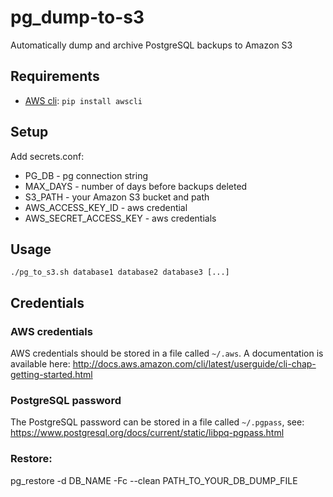 # pg_dump-to-s3
Automatically dump and archive PostgreSQL backups to Amazon S3

## Requirements

 - [AWS cli](https://aws.amazon.com/cli): ```pip install awscli```


## Setup

Add secrets.conf:
  - PG_DB - pg connection string
  - MAX_DAYS -  number of days before backups deleted
  - S3_PATH - your Amazon S3 bucket and path
  - AWS_ACCESS_KEY_ID - aws credential
  - AWS_SECRET_ACCESS_KEY - aws credentials

## Usage

```
./pg_to_s3.sh database1 database2 database3 [...]
```

## Credentials

### AWS credentials

AWS credentials should be stored in a file called `~/.aws`. A documentation is available here: http://docs.aws.amazon.com/cli/latest/userguide/cli-chap-getting-started.html

### PostgreSQL password

The PostgreSQL password can be stored in a file called `~/.pgpass`, see: https://www.postgresql.org/docs/current/static/libpq-pgpass.html


### Restore:
pg_restore -d DB_NAME -Fc --clean PATH_TO_YOUR_DB_DUMP_FILE
